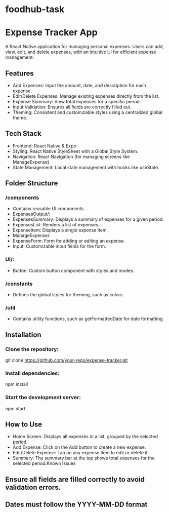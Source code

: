 # foodhub-task

# **Expense Tracker App**
A React Native application for managing personal expenses. Users can add, view, edit, and delete expenses, with an intuitive UI for efficient expense management.

## Features
- Add Expenses: Input the amount, date, and description for each expense.
- Edit/Delete Expenses: Manage existing expenses directly from the list.
- Expense Summary: View total expenses for a specific period.
- Input Validation: Ensures all fields are correctly filled out.
- Theming: Consistent and customizable styles using a centralized global theme.

## Tech Stack
- Frontend: React Native & Expo
- Styling: React Native StyleSheet with a Global Style System.
- Navigation: React Navigation (for managing screens like ManageExpense).
- State Management: Local state management with hooks like useState.

## Folder Structure
### /components
- Contains reusable UI components.
- ExpensesOutput/:
- ExpensesSummary: Displays a summary of expenses for a given period.
- ExpensesList: Renders a list of expenses.
- ExpenseItem: Displays a single expense item.
- ManageExpense/:
- ExpenseForm: Form for adding or editing an expense.
- Input: Customizable input fields for the form.
### UI/:
- Button: Custom button component with styles and modes.
### /constants
- Defines the global styles for theming, such as colors.
### /util
- Contains utility functions, such as getFormattedDate for date formatting.

## Installation
### Clone the repository:
git clone https://github.com/your-repo/expense-tracker.git
### Install dependencies:
npm install
### Start the development server:
npm start

## How to Use
- Home Screen: Displays all expenses in a list, grouped by the selected period.
- Add Expense: Click on the Add button to create a new expense.
- Edit/Delete Expense: Tap on any expense item to edit or delete it.
- Summary: The summary bar at the top shows total expenses for the selected period.Known Issues

## Ensure all fields are filled correctly to avoid validation errors.
## Dates must follow the YYYY-MM-DD format
